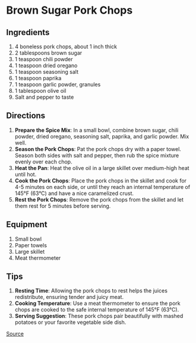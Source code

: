 # Brown Sugar Pork Chops

## Ingredients

1. 4 boneless pork chops, about 1 inch thick
2. 2 tablespoons brown sugar
3. 1 teaspoon chili powder
4. 1 teaspoon dried oregano
5. 1 teaspoon seasoning salt
6. 1 teaspoon paprika
7. 1 teaspoon garlic powder, granules
8. 1 tablespoon olive oil
9. Salt and pepper to taste

## Directions

1. **Prepare the Spice Mix**: In a small bowl, combine brown sugar, chili powder, dried oregano, seasoning salt, paprika, and garlic powder. Mix well.
2. **Season the Pork Chops**: Pat the pork chops dry with a paper towel. Season both sides with salt and pepper, then rub the spice mixture evenly over each chop.
3. **Heat the Pan**: Heat the olive oil in a large skillet over medium-high heat until hot.
4. **Cook the Pork Chops**: Place the pork chops in the skillet and cook for 4-5 minutes on each side, or until they reach an internal temperature of 145°F (63°C) and have a nice caramelized crust.
5. **Rest the Pork Chops**: Remove the pork chops from the skillet and let them rest for 5 minutes before serving.

## Equipment

1. Small bowl
2. Paper towels
3. Large skillet
4. Meat thermometer

## Tips

1. **Resting Time**: Allowing the pork chops to rest helps the juices redistribute, ensuring tender and juicy meat.
2. **Cooking Temperature**: Use a meat thermometer to ensure the pork chops are cooked to the safe internal temperature of 145°F (63°C).
3. **Serving Suggestion**: These pork chops pair beautifully with mashed potatoes or your favorite vegetable side dish.

[Source](https://savvybites.co.uk/brown-sugar-pork-chops/)

